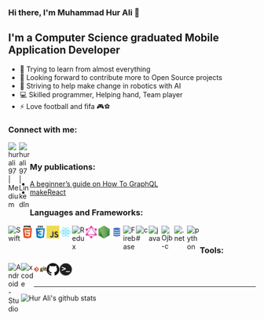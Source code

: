 ### Hi there, I'm Muhammad Hur Ali 👋

## I'm a Computer Science graduated Mobile Application Developer

- 🌱 Trying to learn from almost everything
- 🧐️ Looking forward to contribute more to Open Source projects 
- 🤖️ Striving to help make change in robotics with AI
- 💻️ Skilled programmer, Helping hand, Team player
- ⚡  Love football and fifa 🎮️⚽️

### Connect with me:

[<img align="left" alt="hurali97 | Medium" width="22px" src="https://cdn.jsdelivr.net/npm/simple-icons@3.4.1/icons/medium.svg" />][medium]
[<img align="left" alt="hurali97 | LinkedIn" width="22px" src="https://cdn.jsdelivr.net/npm/simple-icons@v3/icons/linkedin.svg" />][linkedin]


<br />

### My publications:
- [A beginner’s guide on How To GraphQL](https://medium.com/@hurali/graphql-a-beginners-guide-on-how-to-graphql-6d4dc53a2c16)
- [makeReact](https://pypi.org/project/makeReact/)



### Languages and Frameworks:

<img align="left" alt="Swift" width="26px" src="https://pngimage.net/wp-content/uploads/2018/06/swift-logo-png-8.png" />
<img align="left" alt="HTML5" width="26px" src="https://raw.githubusercontent.com/github/explore/80688e429a7d4ef2fca1e82350fe8e3517d3494d/topics/html/html.png" />
<img align="left" alt="CSS3" width="26px" src="https://raw.githubusercontent.com/github/explore/80688e429a7d4ef2fca1e82350fe8e3517d3494d/topics/css/css.png" />
<img align="left" alt="JavaScript" width="26px" src="https://raw.githubusercontent.com/github/explore/80688e429a7d4ef2fca1e82350fe8e3517d3494d/topics/javascript/javascript.png" />
<img align="left" alt="React" width="26px" src="https://raw.githubusercontent.com/github/explore/80688e429a7d4ef2fca1e82350fe8e3517d3494d/topics/react/react.png" />
<img align="left" alt="Redux" width="26px" src="https://img2.pngio.com/redux-react-npm-state-management-png-573x572px-redux-area-redux-png-290_290.jpg" />
<img align="left" alt="GraphQL" width="26px" src="https://raw.githubusercontent.com/github/explore/80688e429a7d4ef2fca1e82350fe8e3517d3494d/topics/graphql/graphql.png" />
<img align="left" alt="Node.js" width="26px" src="https://raw.githubusercontent.com/github/explore/80688e429a7d4ef2fca1e82350fe8e3517d3494d/topics/nodejs/nodejs.png" />
<img align="left" alt="SQL" width="26px" src="https://raw.githubusercontent.com/github/explore/80688e429a7d4ef2fca1e82350fe8e3517d3494d/topics/sql/sql.png" />
<img align="left" alt="Firebase" width="26px" src="https://icon2.cleanpng.com/20180417/irq/kisspng-firebase-cloud-messaging-computer-icons-google-clo-github-5ad5d3cde70706.9853526815239628299463.jpg" />
<img align="left" alt="c#" width="26px" src="https://w0.pngwave.com/png/328/221/c-programming-language-logo-microsoft-visual-studio-net-framework-javascript-icon-png-clip-art.png" />
<img align="left" alt="java" width="26px" src="https://f0.pngfuel.com/png/405/878/java-logo-png-clip-art-thumbnail.png" />
<img align="left" alt="Ojb-c" width="26px" src="https://achievement-images.teamtreehouse.com/iOS_Objective_C.png" />
<img align="left" alt=".net" width="26px" src="https://w0.pngwave.com/png/385/581/brand-logo-microsoft-net-and-sap-microsoft-lumia-paperback-framework-icon-png-clip-art.png" />
<img align="left" alt="python" width="26px" src="https://i1.pngguru.com/preview/811/233/271/alternative-python-icons-and-folder-icon-python-3-png-clipart.jpg" />

<br />

### Tools:

<img align="left" alt="Android-Studio" width="26px" src="https://b1.pngbarn.com/png/736/783/macos-app-icons-android-studio-png-clip-art.png" />
<img align="left" alt="xcode" width="26px" src="https://w0.pngwave.com/png/978/517/xcode-macos-apple-app-store-apple-png-clip-art.png" />
<img align="left" alt="Git" width="26px" src="https://raw.githubusercontent.com/github/explore/80688e429a7d4ef2fca1e82350fe8e3517d3494d/topics/git/git.png" />
<img align="left" alt="GitHub" width="26px" src="https://raw.githubusercontent.com/github/explore/78df643247d429f6cc873026c0622819ad797942/topics/github/github.png" />
<img align="left" alt="terminal" width="26px" src="https://raw.githubusercontent.com/github/explore/80688e429a7d4ef2fca1e82350fe8e3517d3494d/topics/terminal/terminal.png" />


<br />
<br />
 
---

![Hur Ali's github stats](https://github-readme-stats.vercel.app/api?username=hurali97&hide=stars&count_private=true&show_icons=true)
 
[medium]: https://medium.com/@hurali 
[linkedin]: https://www.linkedin.com/in/muhammad-hur-ali-3b0821151
